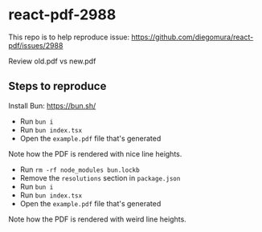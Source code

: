 # react-pdf-2988

This repo is to help reproduce issue: https://github.com/diegomura/react-pdf/issues/2988

Review old.pdf vs new.pdf


## Steps to reproduce

Install Bun: https://bun.sh/

- Run `bun i`
- Run `bun index.tsx`
- Open the `example.pdf` file that's generated

Note how the PDF is rendered with nice line heights.

- Run `rm -rf node_modules bun.lockb`
- Remove the `resolutions` section in `package.json`
- Run `bun i`
- Run `bun index.tsx`
- Open the `example.pdf` file that's generated

Note how the PDF is rendered with weird line heights.